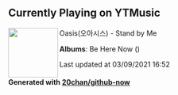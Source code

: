 ## Currently Playing on YTMusic

[<img align="left" width="100" src="https://lh3.googleusercontent.com/MLhnI_oU-NDEuPvjEGNnPDbaigF8IzJYtpMgNVl7-0DdEXtyzYodNjAfgKpH8OxcwxuS24fzzsUu2wE4">](https://music.youtube.com/watch?v=AhM8nl3obLw)

Oasis(오아시스) - Stand by Me

**Albums**: Be Here Now ()

Last updated at 03/09/2021 16:52

#### Generated with [20chan/github-now](https://github.com/20chan/github-now)


<!--
**20chan/20chan** is a ✨ _special_ ✨ repository because its `README.md` (this file) appears on your GitHub profile.

Here are some ideas to get you started:

- 🔭 I’m currently working on ...
- 🌱 I’m currently learning ...
- 👯 I’m looking to collaborate on ...
- 🤔 I’m looking for help with ...
- 💬 Ask me about ...
- 📫 How to reach me: ...
- 😄 Pronouns: ...
- ⚡ Fun fact: ...
-->
